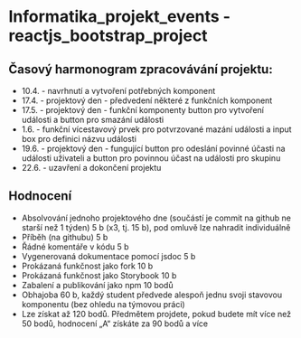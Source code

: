 # Informatika_projekt_events - reactjs_bootstrap_project

## Časový harmonogram zpracovávání projektu:
* 10.4. - navrhnutí a vytvoření potřebných komponent
* 17.4. - projektový den - předvedení některé z funkčních komponent
* 17.5. - projektový den - funkční komponenty button pro vytvoření události a button pro smazání události
* 1.6. - funkční vícestavový prvek pro potvrzované mazání události a input box pro definici názvu události
* 19.6. - projektový den - fungující button pro odeslání povinné účasti na události uživateli a button pro povinnou účast na události pro skupinu
* 22.6. - uzavření a dokončení projektu

## Hodnocení
* Absolvování jednoho projektového dne (součástí je commit na github ne starší než 1 týden) 5 b (x3, tj. 15 b), pod omluvě lze nahradit individuálně
* Příběh (na githubu) 5 b
* Řádné komentáře v kódu 5 b
* Vygenerovaná dokumentace pomocí jsdoc 5 b
* Prokázaná funkčnost jako fork 10 b
* Prokázaná funkčnost jako Storybook 10 b
* Zabalení a publikování jako npm 10 bodů
* Obhajoba 60 b, každý student předvede alespoň jednu svoji stavovou komponentu (bez ohledu na týmovou práci)
* Lze získat až 120 bodů. Předmětem projdete, pokud budete mít více než 50 bodů, hodnocení „A“ získáte za 90 bodů a více
